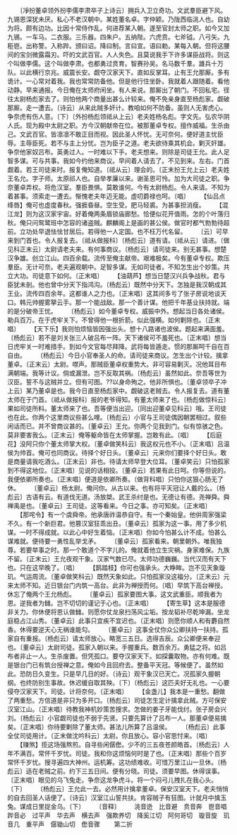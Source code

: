 <!-- { "loadSidebar": true } -->
　　〔凈扮董卓领外扮李儒李肃卒子上诗云〕拥兵入卫立奇功。文武羣臣避下风。九锡恩深犹未厌。私心不老汉朝中。某姓董名卓。字仲颖。乃陇西临洮人也。自幼为将。颇有边功。比因十常侍作乱。何进荐某入朝。遂至官封太师之职。如今又加九锡。一车马。二衣服。三乐器。四朱户。五纳陛。六虎贲。七斧钺。八弓矢。九秬鬯。出称警。入称跸。颁曰诏。降曰制。言曰宣。语曰勅。某每入朝。但将这腰间的宝剑微露霜刃。吓的文武百官。人人失色。且莫说我手下许多谋臣战将。则这个叫做李儒。这个叫做李肃。也都勇过贲育。智赛孙吴。名马数千羣。雄兵十万队。以此横行京兆。威震长安。觑夺汉家天下。直如反掌耳。止有王允那厮。多有诡计。一心常对着我。我也常常防备他。但是他行住坐卧。我就着人跟随着。看他动静。早来通报。今日俺在太师府闲坐。有人来说。那厮出了朝门。不回私宅。径往太尉杨彪家去了。则怕他两个商量出甚么计较来。俺不免亲身直至杨彪家。觑破那厮。走一遭去。〔诗云〕从来此贼多奸计。教咱如何不防备。虽则人无害虎心。争奈虎有伤人意。〔下〕〔外扮杨彪领祗从上云〕老夫姓杨名彪。字文先。弘农华阴人氏。现为殿中太尉之职。方今汉朝献帝在位。被那董卓专权。擅作威福。生杀由己。文武百官。皆凛凛不敢正目而视。因此圣人怀忧。无可奈何。便好道主忧臣辱。主辱臣死。若不与主上分忧。岂为臣子之道。老夫欲待乘其机会。剿灭奸雄。争奈他家奴吕布。英勇过人。一时难以下手。老夫想来。则除是司徒王允。此人足智多谋。可与共事。我如今约他来商议。早间着人请去了。不见到来。左右。门首觑着。若王司徒来时。报复俺知道。〔祗从云〕理会的。〔正末扮王允上云〕老夫姓王名允。字子师。太原祁人也。自举孝廉以来。谢圣恩可怜。加为大司徒之职。争奈董卓弄权。将危汉室。羣臣畏惧。莫敢谁何。今有太尉杨彪。令人来请。不知为着甚事。须索走一遭去。惭愧老夫年迈无能。虚叨爵禄也呵。〔唱〕
　　【仙吕点绛唇】俺可也虚度春秋。强捱昏昼。空生受。肥马轻裘。为甚事担消瘦。
　　【混江龙】则为这汉家宇宙。好着俺两条眉锁庙廊愁。恰便似花开值雨。怎的个叶落归秋。俺只问鸳鹭班中怎容的诸盗贼。麒麟阁上是画的甚公侯。做官时都气勃勃待超前。立功处早退怯怯甘居后。若得他一人定国。也不枉万代名留。
　　〔云〕可早来到门首也。令人报复去。〔祗从做报科〕〔杨彪云〕道有请。〔祗从云〕请进。〔做见科正末云〕太尉请老夫来。有何事商议。〔杨彪云〕请司徒来。别无甚事。想楚汉争雄。创立江山。四百余载。流传至俺主献帝。艰难极矣。今有董卓专权。欺压羣臣。无计可奈。老夫遍观朝中。足智多谋。无如司徒者。不知怎生出个妙策。共立大功。司徒意下如何。〔正末唱〕
　　【油葫芦】想当日楚汉兴兵争战秋。君与臣犹未剖。他也曾中分天下指鸿沟。〔杨彪云〕既然中分天下。怎独是我汉朝成其王业。流传四百余年。这都谁人之力也。〔正末唱〕这其间多亏了张子房说地谈天口。韩元帅握雾拏云手。那一个能战敌。那一个善计谋。他把千年基业扶持就。端的是分破帝王忧。
　　〔杨彪云〕如今董卓专权。威振中外。想起当日各处诸侯。勒兵百万。在于虎牢关下。不曾得他一根折箭。似此强横。如何剿除也。〔正末唱〕
　　【天下乐】我则怕烦恼皆因强出头。想十八路诸也波侯。题起来满面羞。〔杨彪云〕若不是刘关张三人破吕布一阵。天下诸侯可不羞死也。〔正末唱〕想当日虎牢关一时难措手。到如今文官每尽拜降。武将每皆遁走。惯的那厮呵千自在百自由。
　　〔杨彪云〕今日小官奉圣人的命。请司徒来商议。怎生出个计较。擒拿董卓。〔正末云〕太尉。噤声。那贼臣董卓权重势大。非可容易剿灭。况他耳目布满朝端。我等计议。倘或漏泄。岂不反取其祸。〔杨彪云〕虽然如此。奈吾等世为汉臣。誓不与这贼并立。但有可图。??以身命殉之。他非所惧也。〔董卓领卒子冲上云〕某乃董卓是也。我今日直至杨彪家中。觑破这老贼去。令人报复去。道有董太师在于门首。〔祗从做报科〕报的老爷得知。有董太师来了也。〔杨彪做惊科云〕果如司徒所料。董太师来了也。吾等便当出迎。〔同出迎董卓见科云〕哦。王司徒也在此。你两个这里商议些甚么哩。〔杨彪云〕小官与王司徒偶因朝罢相过。叙些闲话而已。并不曾商议甚的。〔董卓云〕王允。你两个见我到门。似有惊骇之色。莫非要害我么。〔正末云〕俺等躯命皆在太师掌握。岂敢有此。〔唱〕
　　【后庭花】没阿只你个董太师掌大权。〔董卓做笑科云〕我这权元也不小。〔正末唱〕吕温侯为帅首。俺可也同商议。待择个好日头。〔董卓云〕元来你们要择个好日头。敢是商量请我吃酒么。〔正末云〕非也。待请太师早登大位耳。〔董卓笑云〕只怕孤家到不得这地位。〔正末唱〕见说的话相投。〔董卓云〕若果有此日呵。你等但说的。我便依卿所奏也。〔正末唱〕便道是依卿所奏。〔做背科唱〕只怕你这狠心肠无了休。
　　〔董卓云〕杨太尉。俺问你。从古以来。也有将平天冠让人戴的么。〔杨彪云〕古语有云。有道伐无道。汤放桀。武王杀纣是也。无德让有德。尧禅舜。舜禅禹是也。〔董卓云〕王司徒。这等看来。今日之事。亦可知矣。〔正末唱〕
　　【那咤令】有一个虞舜帝。他承唐祚温恭自守。有一个秦始皇。他倂周家强梁不久。有一个新巨君。他篡汉室狂乖出丑。〔董卓云〕孤家为这一事。用了多少机谋。一时不得成就。以此心中好生着恼。〔正末唱〕你如今怕甚么计不成。怕甚么谋难就。便待要一勇性乱举戈矛。
　　〔董卓云〕孤家看来。朝里朝外。唯我独尊。若要举事之时。那一个敢道个不字儿的。俺就着他立生灾祸。身家难保。九族不留。〔正末云〕王允夜观干象。汉家气数已尽。太师功德巍巍。当代汉而有天下也。只在这早晚了。〔唱〕
　　【鹊踏枝】你可也强承头。大睁眸。岂不见天象璇玑。气运周流。〔董卓做笑科云〕既然天象如此。只怕孤家没这福分。〔正末云〕元来太师不知。近日银台门内筑一高台。此非为禅授而何。〔唱〕早筑下高台禅授。休忘了俺两个王允杨彪。
　　〔董卓云〕孤家要图大事。这文武重臣。顺我者为恩。逆我者为雠。岂不切切的谨记于心也。〔正末唱〕
　　【寄生草】这本是服德非关力。你休便将恩认做雠。则愿你仗龙泉扫荡风尘垢。按龙韬补尽乾坤漏。坐龙庭稳占江山秀。〔董卓云〕此事只宜疾不宜迟也。〔正末唱〕则愿你顺人和有麝自然香。休得要逆天心无祸谁能勾。
　　〔董卓云〕这事全仗你众公卿扶持一扶持。孤家自有重报。〔杨彪云〕请太师放心。略宽三五日。选得吉辰。众公卿便来奉迎也。〔董卓云〕太尉司徒。孤家入朝以来。手握重兵。数百余万。勇猛之将。如吕布者非止一人。生杀废置。但凭孤口。要夺汉家天下。如探囊取物。亦有何难。既是银台门已有筑台授禅之意。俺如今且回府去。整备平天冠。等候便了。虽然如此。恐防日久变生。只是早几日的好。〔诗云〕观干象汉已天亡。况孤家久握朝纲。也终防别生事故。休迟缓自取其殃。〔下〕〔杨彪云〕这匹夫好无礼也。一心要侵夺汉家天下。司徒。计将奈何。〔正末唱〕
　　【金盏儿】我本是一重愁。翻做了两重愁。方信道是非只为多开口。〔杨彪云〕司徒怎生定计擒拿此贼。方可保安汉室江山。〔正末唱〕待教我神机妙策苦搜求。怎做的姜子牙能伐纣。张子房会兴刘。〔杨彪云〕小官觑司徒也不弱于先贤。只要先算计了吕布一人。那董卓便易擒矣。〔正末唱〕你待要剿除了董太师。甚法儿所算了吕温侯。
　　〔杨彪云〕此事全仗司徒用计。〔正末做沈吟科云〕太尉。你且放心。容小官思忖来。〔唱〕
　　【赚煞】揽这场强熬煎。自寻些闲僝僽。少不的三五夜苍颜皓首。〔杨彪云〕人年不满百。常怀千岁忧。司徒。我和你这烦恼何时是了也。〔正末唱〕那些个百岁常怀千岁忧。搜寻遍四大神州。运机筹。这功绩难收。可惜万里江山一旦休。〔杨彪云〕适在老贼之前。约下三五日间。便有分晓。司徒。须要早图。休得误事。〔正末唱〕眼见的乌飞兔走。争奈这龙争虎斗。将一个闷弓儿拽扎在我心头。〔下〕
　　〔杨彪云〕王允此一去。必然用计擒拿董卓。保安汉室天下。老夫悄悄的自去回圣人话便了。〔诗云〕汉室江山誓共扶。肯容贼子有狂图。计就月中擒玉兔。谋成日里捉金乌。〔下〕
　　〔音释〕
　　洮音迯　比音避　贲音奔　鬯音唱　跸音必　过平声　华去声　横去声　强欺养切　降奚江切　阿何哥切　璇音旋　玑音几　重平声　僝锄山切　僽音骤
　　第二折
